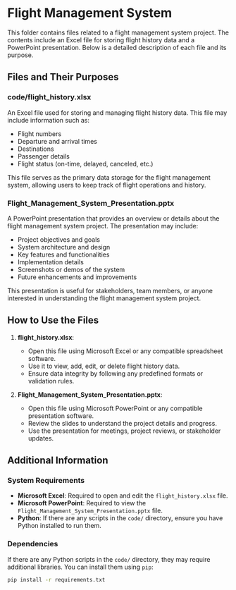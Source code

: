 # Flight Management System

This folder contains files related to a flight management system project. The contents include an Excel file for storing flight history data and a PowerPoint presentation. Below is a detailed description of each file and its purpose.

## Files and Their Purposes

### code/flight_history.xlsx
An Excel file used for storing and managing flight history data. This file may include information such as:
- Flight numbers
- Departure and arrival times
- Destinations
- Passenger details
- Flight status (on-time, delayed, canceled, etc.)

This file serves as the primary data storage for the flight management system, allowing users to keep track of flight operations and history.

### Flight_Management_System_Presentation.pptx
A PowerPoint presentation that provides an overview or details about the flight management system project. The presentation may include:
- Project objectives and goals
- System architecture and design
- Key features and functionalities
- Implementation details
- Screenshots or demos of the system
- Future enhancements and improvements

This presentation is useful for stakeholders, team members, or anyone interested in understanding the flight management system project.

## How to Use the Files

1. **flight_history.xlsx**: 
   - Open this file using Microsoft Excel or any compatible spreadsheet software.
   - Use it to view, add, edit, or delete flight history data.
   - Ensure data integrity by following any predefined formats or validation rules.

2. **Flight_Management_System_Presentation.pptx**: 
   - Open this file using Microsoft PowerPoint or any compatible presentation software.
   - Review the slides to understand the project details and progress.
   - Use the presentation for meetings, project reviews, or stakeholder updates.

## Additional Information

### System Requirements
- **Microsoft Excel**: Required to open and edit the `flight_history.xlsx` file.
- **Microsoft PowerPoint**: Required to view the `Flight_Management_System_Presentation.pptx` file.
- **Python**: If there are any scripts in the `code/` directory, ensure you have Python installed to run them.

### Dependencies
If there are any Python scripts in the `code/` directory, they may require additional libraries. You can install them using `pip`:
```sh
pip install -r requirements.txt

